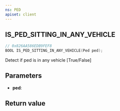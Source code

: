 ```yaml
---
ns: PED
apiset: client
---
```

## IS_PED_SITTING_IN_ANY_VEHICLE

```c
// 0x826AA586EDB9FEF8
BOOL IS_PED_SITTING_IN_ANY_VEHICLE(Ped ped);
```

Detect if ped is in any vehicle
[True/False]

## Parameters
* **ped**:

## Return value

